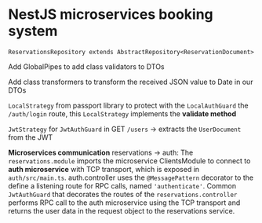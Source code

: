 # NestJS microservices booking system

`ReservationsRepository extends AbstractRepository<ReservationDocument>`

Add GlobalPipes to add class validators to DTOs

Add class transformers to transform the received JSON value to Date in our DTOs

`LocalStrategy` from passport library to protect with the `LocalAuthGuard` the `/auth/login` route, this `LocalStrategy` implements the **validate method**

`JwtStrategy` for `JwtAuthGuard` in GET `/users` -> extracts the `UserDocument` from the JWT

**Microservices communication** reservations -> auth: The `reservations.module` imports the microservice ClientsModule to connect to **auth microservice** with TCP transport, which is exposed in `auth/src/main.ts`. auth.controller uses the `@MessagePattern` decorator to the define a listening route for RPC calls, named `'authenticate'`. Common `JwtAuthGuard` that decorates the routes of the `reservations.controller` performs RPC call to the auth microservice using the TCP transport and returns the user data in the request object to the reservations service.
